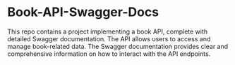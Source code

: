 # Book-API-Swagger-Docs
This repo contains a project implementing a book API, complete with detailed Swagger documentation. The API allows users to access and manage book-related data. The Swagger documentation provides clear and comprehensive information on how to interact with the API endpoints.
